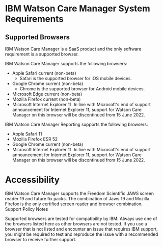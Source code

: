 # IBM Watson Care Manager System Requirements


## Supported Browsers

IBM Watson Care Manager is a SaaS product and the only software requirement is a supported browser.

IBM Watson Care Manager supports the following browsers:

* Apple Safari current (non-beta)
  * Safari is the supported browser for iOS mobile devices.
* Google Chrome current (non-beta)
  * Chrome is the supported browser for Android mobile devices.
* Microsoft Edge current (non-beta)
* Mozilla Firefox current (non-beta)
* Microsoft Internet Explorer 11. In line with Microsoft's end of support announcement for Internet Explorer 11, support for Watson Care Manager on this browser will be discontinued from 15 June  2022.


IBM Watson Care Manager Reporting supports the following browsers:

* Apple Safari 11
* Mozilla Firefox ESR 52
* Google Chrome current (non-beta)
* Microsoft Internet Explorer 11. In line with Microsoft's end of support announcement for Internet Explorer 11, support for Watson Care Manager on this browser will be discontinued from 15 June 2022.

     

# Accessibility

IBM Watson Care Manager supports the Freedom Scientific JAWS screen reader 19 and future fix packs. The combination of Jaws 19 and Mozilla Firefox is the only certified screen reader and browser combination.
Support Policy Notes

Supported browsers are tested for compatibility by IBM. Always use one of the browsers listed here as other browsers are not tested. If you use a browser that is not listed and encounter an issue that requires IBM support, you might be required to test and reproduce the issue with a recommended browser to receive further support.
